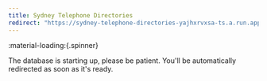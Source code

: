 ```yaml
---
title: Sydney Telephone Directories
redirect: "https://sydney-telephone-directories-yajhxrvxsa-ts.a.run.app/"
---
```


:material-loading:{.spinner} 

The database is starting up, please be patient. You'll be automatically redirected as soon as it's ready.
